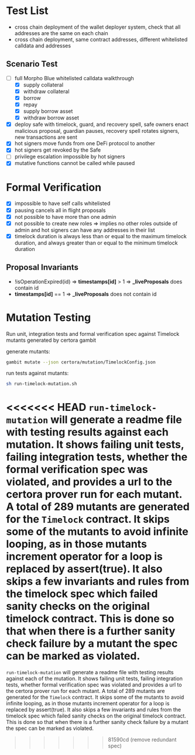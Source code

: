 # Test List

- cross chain deployment of the wallet deployer system, check that all addresses are the same on each chain
- cross chain deployment, same contract addresses, different whitelisted calldata and addresses

## Scenario Test

- [ ] full Morpho Blue whitelisted calldata walkthrough
    - [x] supply collateral
    - [x] withdraw collateral
    - [x] borrow
    - [x] repay
    - [x] supply borrow asset
    - [x] withdraw borrow asset
- [x] deploy safe with timelock, guard, and recovery spell, safe owners enact malicious proposal, guardian pauses, recovery spell rotates signers, new transactions are sent
- [x] hot signers move funds from one DeFi protocol to another
- [x] hot signers get revoked by the Safe
- [ ] privilege escalation impossible by hot signers
- [x] mutative functions cannot be called while paused

# Formal Verification

- [x] impossible to have self calls whitelisted
- [x] pausing cancels all in flight proposals
- [x] not possible to have more than one admin
- [x] not possible to create new roles => implies no other roles outside of admin and hot signers can have any addresses in their list
- [x] timelock duration is always less than or equal to the maximum timelock duration, and always greater than or equal to the minimum timelock duration

## Proposal Invariants

- !isOperationExpired(id) => **timestamps[id]** > 1 => **_liveProposals** does contain id
- **timestamps[id]** == 1 => **_liveProposals** does not contain id


# Mutation Testing

Run unit, integration tests and formal verification spec against Timelock mutants generated by certora gambit

generate mutants:
```bash
gambit mutate --json certora/mutation/TimelockConfig.json
```

run tests against mutants:
```bash
sh run-timelock-mutation.sh
```

<<<<<<< HEAD
`run-timelock-mutation` will generate a readme file with testing results against each mutation. It shows failing unit tests, failing integration tests, whether the formal verification spec was violated, and provides a url to the certora prover run for each mutant. A total of 289 mutants are generated for the `Timelock` contract. It skips some of the mutants to avoid infinite looping, as in those mutants increment operator for a loop is replaced by assert(true). It also skips a few invariants and rules from the timelock spec which failed sanity checks on the original timelock contract. This is done so that when there is a further sanity check failure by a mutant the spec can be marked as violated.
=======
`run-timelock-mutation` will generate a readme file with testing results against each of the mutation. It shows failing unit tests, failing integration tests, whether formal verification spec was violated and provides a url to the certora prover run for each mutant. A total of 289 mutants are generated for the `Timelock` contract. It skips some of the mutants to avoid infinite looping, as in those mutants increment operator for a loop is replaced by assert(true). It also skips a few invariants and rules from the timelock spec which failed sanity checks on the original timelock contract. This is done so that when there is a further sanity check failure by a mutant the spec can be marked as violated.
>>>>>>> 81590cd (remove redundant spec)
